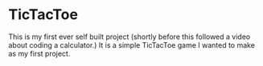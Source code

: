 # TicTacToe
This is my first ever self built project (shortly before this followed a video about coding a calculator.) It is a simple TicTacToe game I wanted to make as 
my first project. 
